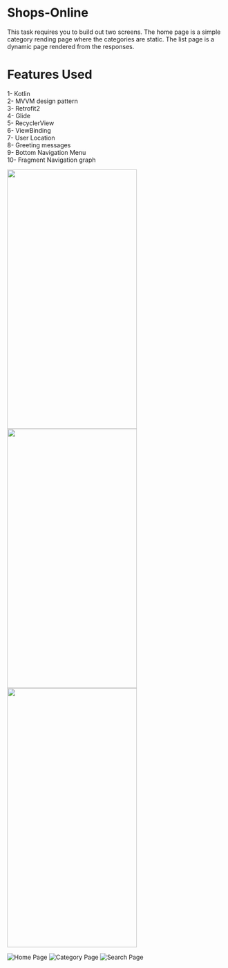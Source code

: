 # Shops-Online
This task requires you to build out two screens.
The home page is a simple category rending page where the categories are static. The list page is a dynamic page rendered from the responses.


# Features Used

1- Kotlin  
2- MVVM design pattern  
3- Retrofit2  
4- Glide  
5- RecyclerView  
6- ViewBinding  
7- User Location      
8- Greeting messages      
9- Bottom Navigation Menu     
10- Fragment Navigation graph     


<a href="url"><img src="https://github.com/SanjuChauhan/Shops-Online/blob/main/images/HomePage.png" align="center" height="600" width="300" ></a>         
<a href="url"><img src="https://github.com/SanjuChauhan/Shops-Online/blob/main/images/CategoryPage.png" align="center" height="600" width="300" ></a>         
<a href="url"><img src="https://github.com/SanjuChauhan/Shops-Online/blob/main/images/Search.png" align="center" height="600" width="300" ></a>       


![Home Page](https://github.com/SanjuChauhan/Shops-Online/blob/main/images/HomePage.png?raw=true)
![Category Page](https://github.com/SanjuChauhan/Shops-Online/blob/main/images/CategoryPage.png?raw=true)
![Search Page](https://github.com/SanjuChauhan/Shops-Online/blob/main/images/Search.png?raw=true)
